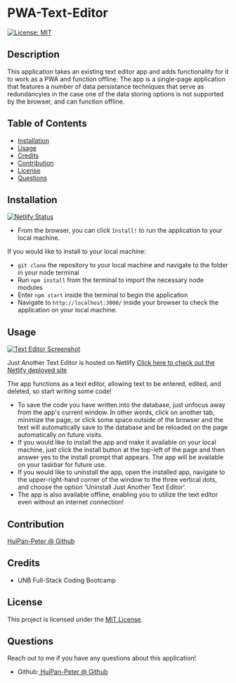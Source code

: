 # PWA-Text-Editor

  [![License: MIT](https://img.shields.io/badge/License-MIT-yellow.svg)](https://opensource.org/licenses/MIT)
  ## Description

  This application takes an existing text editor app and adds functionality for it to work as a PWA and function offline. The app is a single-page application that features a number of data persistance techniques that serve as redundancyies in the case one of the data storing options is not supported by the browser, and can function offline. 

  ## Table of Contents 
  
  - [Installation](#installation)
  - [Usage](#usage)
  - [Credits](#credits) 
  - [Contribution](#contribution)
  - [License](#license)
  - [Questions](#questions)
  
  ## Installation
 [![Netlify Status](https://api.netlify.com/api/v1/badges/458b2951-afb2-4d9b-89de-0f9bfe29c7b1/deploy-status)](https://app.netlify.com/sites/charming-meringue-1b215c/deploys) 
 * From the browser, you can click ```Install!``` to run the application to your local machine. 


  
  If you would like to install to your local machine:
  * `git clone` the repository to your local machine and navigate to the folder in your node terminal
  * Run `npm install` from the terminal to import the necessary node modules
  * Enter `npm start` inside the terminal to begin the application
  * Navigate to `http://localhost:3000/` inside your browser to check the application on your local machine.

  ## Usage

  [![Text Editor Screenshot](<1.Browser-InstallApplication.png>)](https://github.com/HuiPan-Peter/PWA-Text-Editor_HuiPan/blob/main/Screenshot/1.Browser-InstallApplication.png.png)

  Just Another Text Editor is hosted on Netlify
  [Click here to check out the Netlify deployed site](https://main--charming-meringue-1b215c.netlify.app/)


  The app functions as a text editor, allowing text to be entered, edited, and deleted, so start writing some code!
  * To save the code you have written into the database, just unfocus away from the app's current window. In other words, click on another tab, minimize the page, or click some space outside of the browser and the text will automatically save to the database and be reloaded on the page automatically on future visits.
  * If you would like to install the app and make it available on your local machine, just click the install button at the top-left of the page and then answer yes to the install prompt that appears. The app will be available on your taskbar for future use.
  * If you would like to uninstall the app, open the installed app, navigate to the upper-right-hand corner of the window to the three vertical dots, and choose the option 'Uninstall Just Another Text Editor'.
  * The app is also available offline, enabling you to utilize the text editor even without an internet connection!

  ## Contribution

  [ HuiPan-Peter @ Github](https://github.com/HuiPan-Peter)

  ## Credits

  * UNB Full-Stack Coding Bootcamp

  ## License

  This project is licensed under the [MIT License](./LICENSE).

  ## Questions
  
  Reach out to me if you have any questions about this application!
  
  * Github:[ HuiPan-Peter @ Github](https://github.com/HuiPan-Peter)
